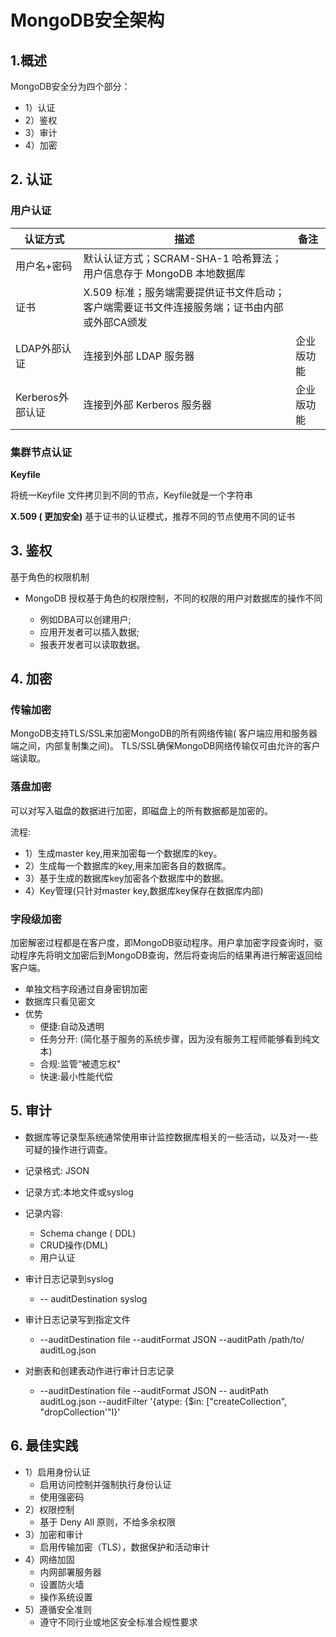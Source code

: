 # MongoDB安全架构

## 1.概述

MongoDB安全分为四个部分：

* 1）认证
* 2）鉴权
* 3）审计
* 4）加密



## 2. 认证

### 用户认证

| 认证方式         | 描述                                                         | 备注       |
| ---------------- | ------------------------------------------------------------ | ---------- |
| 用户名+密码      | 默认认证方式；SCRAM-SHA-1 哈希算法；用户信息存于 MongoDB 本地数据库 |            |
| 证书             | X.509 标准；服务端需要提供证书文件启动；客户端需要证书文件连接服务端；证书由内部或外部CA颁发 |            |
| LDAP外部认证     | 连接到外部 LDAP 服务器                                       | 企业版功能 |
| Kerberos外部认证 | 连接到外部 Kerberos 服务器                                   | 企业版功能 |



### 集群节点认证

**Keyfile**

将统一Keyfile 文件拷贝到不同的节点，Keyfile就是一个字符串

**X.509 ( 更加安全)**
基于证书的认证模式，推荐不同的节点使用不同的证书



## 3. 鉴权

基于角色的权限机制

* MongoDB 授权基于角色的权限控制，不同的权限的用户对数据库的操作不同

  * 例如DBA可以创建用户;
  * 应用开发者可以插入数据;
  * 报表开发者可以读取数据。

   



## 4. 加密

### 传输加密

MongoDB支持TLS/SSL来加密MongoDB的所有网络传输( 客户端应用和服务器端之间，内部复制集之间)。
TLS/SSL确保MongoDB网络传输仅可由允许的客户端读取。



### 落盘加密

可以对写入磁盘的数据进行加密，即磁盘上的所有数据都是加密的。

流程:

* 1）生成master key,用来加密每一个数据库的key。
* 2）生成每一个数据库的key,用来加密各自的数据库。
* 3）基于生成的数据库key加密各个数据库中的数据。
* 4）Key管理(只针对master key,数据库key保存在数据库内部)



### 字段级加密

加密解密过程都是在客户度，即MongoDB驱动程序。用户拿加密字段查询时，驱动程序先将明文加密后到MongoDB查询，然后将查询后的结果再进行解密返回给客户端。

* 单独文档字段通过自身密钥加密
* 数据库只看见密文
* 优势
  * 便捷:自动及透明
  * 任务分开: (简化基于服务的系统步骤，因为没有服务工程师能够看到纯文本)
  * 合规:监管“被遗忘权"
  * 快速:最小性能代偿



## 5. 审计

* 数据库等记录型系统通常使用审计监控数据库相关的一些活动，以及对一-些可疑的操作进行调查。
* 记录格式: JSON
* 记录方式:本地文件或syslog
* 记录内容:
  * Schema change ( DDL)
  * CRUD操作(DML)
  * 用户认证



* 审计日志记录到syslog
  * -- auditDestination syslog
* 审计日志记录写到指定文件
  * --auditDestination file --auditFormat JSON --auditPath /path/to/ auditLog.json
* 对删表和创建表动作进行审计日志记录
  * --auditDestination file --auditFormat JSON -- auditPath auditLog.json --auditFilter
    '{atype: {$in: ["createCollection", "dropCollection'"I}'





## 6. 最佳实践

* 1）启用身份认证
  * 启用访问控制并强制执行身份认证
  * 使用强密码
* 2）权限控制
  * 基于 Deny All 原则，不给多余权限
* 3）加密和审计
  * 启用传输加密（TLS），数据保护和活动审计
* 4）网络加固
  * 内网部署服务器
  * 设置防火墙
  * 操作系统设置
* 5）遵循安全准则
  * 遵守不同行业或地区安全标准合规性要求



